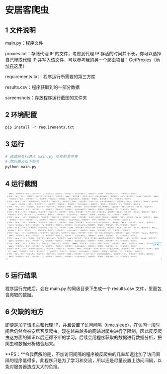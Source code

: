 # 安居客爬虫

## 1 文件说明

main.py：程序文件

proxies.txt：存储代理 IP 的文件，考虑到代理 IP 存活的时间并不长，你可以选择自己爬取代理 IP 并写入该文件，可以参考我的另一个爬虫项目：GetProxies（[地址在这里](https://github.com/leishufei/PythonProjects/tree/master/PythonSpiders/GetProxies )）

requirements.txt：程序运行所需要的第三方库

results.csv：程序获取到的一部分数据

screenshots：存放程序运行截图的文件夹

## 2 环境配置

```python
pip install -r requirements.txt
```

## 3 运行

```python
# 通过命令行进入 main.py 所在的文件夹
# 然后输入以下命令
python main.py
```

## 4 运行截图

![1](screenshots/1.png)

## 5 运行结果

程序运行完成后，会在 main.py 的同级目录下生成一个 results.csv 文件，里面包含爬取的数据。

## 6 欠缺的地方

即便是加了请求头和代理 IP，并且设置了访问间隔（time.sleep），在访问一段时间后仍然会被安居客反爬虫。现在越来越多的网站对爬虫进行了限制，因此反反爬虫这方面的知识以后还得不断的学习。后续会用程序获取的数据进行数据分析，把爬虫和数据分析结合起来。

**PS：**令我费解的是，不加访问间隔的程序被反爬虫的几率却远比加了访问间隔的程序低得多，此程序只是为了学习和交流，所以还是尽量设置上访问间隔，以免对服务器造成太大的负担。
